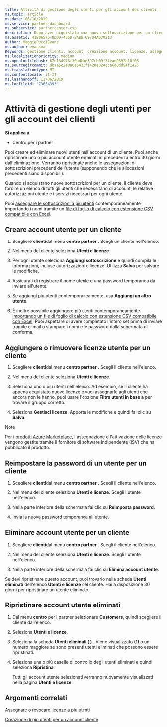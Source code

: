 ```yaml
---
title: Attività di gestione degli utenti per gli account dei clienti | Centro
ms.topic: article
ms.date: 06/10/2019
ms.service: partner-dashboard
ms.subservice: partnercenter-csp
description: Dopo aver acquistato una nuova sottoscrizione per un cliente, puoi assegnare licenze a utenti specifici.
ms.assetid: 41B06576-8DDD-435D-BABB-697D4AD30213
author: MaggiePucciEvans
ms.author: evansma
Keywords: gestione clienti, account, creazione account, licenze, assegna licenza, gestione utenti, password, Reimposta password, modifica password
ms.localizationpriority: medium
ms.openlocfilehash: 67e134978f30adbbe397cb09f34eae9892b18f08
ms.sourcegitcommit: dbaa6c2e8a0e6431f1420e024cca6d0dd54f1425
ms.translationtype: MT
ms.contentlocale: it-IT
ms.lasthandoff: 11/06/2019
ms.locfileid: "73654393"
---
```

# <a name="user-management-tasks-for-customer-accounts"></a>Attività di gestione degli utenti per gli account dei clienti

**Si applica a**

-  Centro per i partner

Puoi creare ed eliminare nuovi utenti nell'account di un cliente. Puoi anche ripristinare uno o più account utente eliminati in precedenza entro 30 giorni dall'eliminazione. Verranno ripristinate anche le assegnazioni di sottoscrizioni precedenti dell'utente (supponendo che le allocazioni precedenti siano disponibili).

Quando si acquistano nuove sottoscrizioni per un cliente, il cliente deve fornire un elenco di tutti gli utenti che necessitano di account, le relative autorizzazioni utente e i servizi necessari per ogni utente.  

Puoi [assegnare le sottoscrizioni a più utenti](bulk-license-provisioning-for-multiple-users.md) contemporaneamente importando i nomi tramite un [file di foglio di calcolo con estensione CSV compatibile con Excel](adding-multiple-users-to-a-customer-account.md).

<a href="" id="createuseraccounts"></a>

## <a name="create-user-accounts-for-a-customer"></a>Creare account utente per un cliente

1.  Scegliere **clienti**dal menu **centro partner** . Scegli un cliente nell'elenco.

2.  Nel menu del cliente seleziona **Utenti e licenze**.

3.  Per ogni utente seleziona **Aggiungi sottoscrizione** e quindi compila le informazioni, incluse autorizzazioni e licenze. Utilizza **Salva** per salvare le modifiche.

4.  Assicurati di registrare il nome utente e una password temporanea da inviare all'utente.

5.  Se aggiungi più utenti contemporaneamente, usa **Aggiungi un altro utente**.

6. È inoltre possibile aggiungere più utenti contemporaneamente [importando un file di foglio di calcolo con estensione CSV compatibile con Excel](adding-multiple-users-to-a-customer-account.md). Puoi aspettare di avere completato l'intero set prima di inviare tramite e-mail o stampare i nomi e le password dalla schermata di conferma.

<a href="" id="userlicensing"></a>

## <a name="add-or-remove-user-licenses-for-a-customer"></a>Aggiungere o rimuovere licenze utente per un cliente

1.  Scegliere **clienti**dal menu **centro partner** . Scegli il cliente nell'elenco.

2.  Nel menu del cliente seleziona **Utenti e licenze**.

3.  Seleziona uno o più utenti nell'elenco. Ad esempio, se il cliente ha appena acquistato nuove licenze e vuoi assegnarle agli utenti che ancora non le hanno, puoi usare l'opzione **Filtra utenti in base a** per trovare il gruppo corretto.

4.  Seleziona **Gestisci licenze**. Apporta le modifiche e quindi fai clic su **Salva**.

> [!NOTE]
> Per i [prodotti Azure Marketplace](sell-marketplace-products.md), l'assegnazione e l'attivazione delle licenze vengono gestite tramite il fornitore di software indipendente (ISV) che ha pubblicato il prodotto.

<a href="" id="resetpassword"></a>

## <a name="reset-a-users-password-for-a-customer"></a>Reimpostare la password di un utente per un cliente

1.  Scegliere **clienti**dal menu **centro partner** . Scegli il cliente nell'elenco.

2.  Nel menu del cliente seleziona **Utenti e licenze**. Scegli l'utente nell'elenco.

3.  Nella parte inferiore della schermata fai clic su **Reimposta password**. 

4.  Invia la nuova password temporanea all'utente.

<a href="" id="deleteuseraccounts"></a>

## <a name="delete-user-accounts-for-a-customer"></a>Eliminare account utente per un cliente

1.  Scegliere **clienti**dal menu **centro partner** . Scegli il cliente nell'elenco.

2.  Nel menu del cliente seleziona **Utenti e licenze**. Scegli l'utente nell'elenco.

3.  Nella parte inferiore della schermata fai clic su **Elimina account utente**.

Se devi ripristinare questo account, puoi trovarlo nella scheda **Utenti eliminati** dell'elenco **Utenti e licenze** del cliente. Hai a disposizione 30 giorni per ripristinare un utente eliminato.

<a href="" id="restoreuseraccounts"></a>

## <a name="restore-deleted-user-accounts"></a>Ripristinare account utente eliminati

1.  Dal menu **centro** per i partner selezionare **Customers**, quindi scegliere il cliente dall'elenco.

2.  Seleziona **Utenti e licenze**.

3.  Seleziona la scheda **Utenti eliminati ( )** . Viene visualizzato **(1)** o un numero maggiore se sono presenti utenti eliminati che possono essere ripristinati.

4.  Seleziona una o più caselle di controllo degli utenti eliminati e quindi seleziona **Ripristina**.

    Tutti gli account utente selezionati verranno nuovamente visualizzati nella pagina **Utenti e licenze**.

## <a name="related-topics"></a>Argomenti correlati


[Assegnare o revocare licenze a più utenti](bulk-license-provisioning-for-multiple-users.md)

[Creazione di più utenti per un account cliente](adding-multiple-users-to-a-customer-account.md)